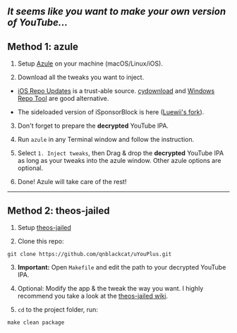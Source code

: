 ## _It seems like you want to make your own version of YouTube..._

## Method 1: azule

1. Setup [Azule](https://github.com/Al4ise/Azule) on your machine (macOS/Linux/iOS).

2. Download all the tweaks you want to inject. 

- [iOS Repo Updates](https://www.ios-repo-updates.com/) is a trust-able source. [cydownload](https://github.com/borishonman/cydownload) and [Windows Repo Tool](https://github.com/SarahH12099/Windows-Repo-Tool) are good alternative.

- The sideloaded version of iSponsorBlock is here ([Luewii's fork](https://github.com/Luewii/iSponsorBlock)).

3. Don't forget to prepare the **decrypted** YouTube IPA.

4. Run `azule` in any Terminal window and follow the instruction.

5. Select `1. Inject tweaks`, then Drag & drop the **decrypted** YouTube IPA as long as your tweaks into the azule window. Other azule options are optional.

6. Done! Azule will take care of the rest!

***

## Method 2: theos-jailed

1. Setup [theos-jailed](https://github.com/kabiroberai/theos-jailed/wiki/Installation)

2. Clone this repo:
```
git clone https://github.com/qnblackcat/uYouPlus.git
```
3. **Important:** Open `Makefile` and edit the path to your decrypted YouTube IPA. 

4. Optional: Modify the app & the tweak the way you want. I highly recommend you take a look at the [theos-jailed wiki](https://github.com/kabiroberai/theos-jailed/wiki/Usage).

5. `cd` to the project folder, run:
```
make clean package
```

